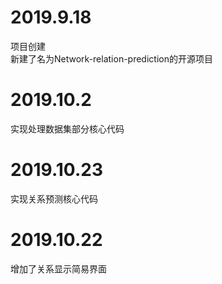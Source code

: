 # 2019.9.18
项目创建
<br>新建了名为Network-relation-prediction的开源项目

# 2019.10.2
实现处理数据集部分核心代码

# 2019.10.23
实现关系预测核心代码

# 2019.10.22
增加了关系显示简易界面
